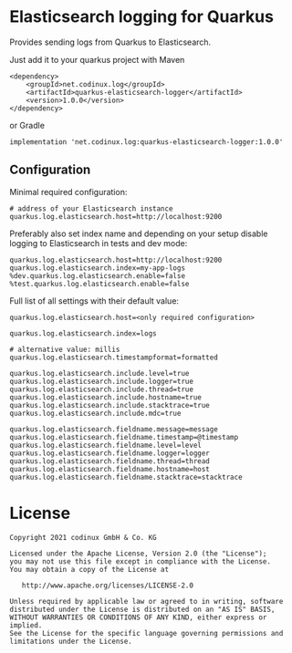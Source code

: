 # Elasticsearch logging for Quarkus

Provides sending logs from Quarkus to Elasticsearch.

Just add it to your quarkus project with Maven

```
<dependency>
    <groupId>net.codinux.log</groupId>
    <artifactId>quarkus-elasticsearch-logger</artifactId>
    <version>1.0.0</version>
</dependency>
```

or Gradle

```
implementation 'net.codinux.log:quarkus-elasticsearch-logger:1.0.0'
```

## Configuration

Minimal required configuration:
```
# address of your Elasticsearch instance
quarkus.log.elasticsearch.host=http://localhost:9200
```

Preferably also set index name and depending on your setup disable logging to Elasticsearch in tests and dev mode:
```
quarkus.log.elasticsearch.host=http://localhost:9200
quarkus.log.elasticsearch.index=my-app-logs
%dev.quarkus.log.elasticsearch.enable=false
%test.quarkus.log.elasticsearch.enable=false
```

Full list of all settings with their default value:
```
quarkus.log.elasticsearch.host=<only required configuration>

quarkus.log.elasticsearch.index=logs

# alternative value: millis
quarkus.log.elasticsearch.timestampformat=formatted

quarkus.log.elasticsearch.include.level=true
quarkus.log.elasticsearch.include.logger=true
quarkus.log.elasticsearch.include.thread=true
quarkus.log.elasticsearch.include.hostname=true
quarkus.log.elasticsearch.include.stacktrace=true
quarkus.log.elasticsearch.include.mdc=true

quarkus.log.elasticsearch.fieldname.message=message
quarkus.log.elasticsearch.fieldname.timestamp=@timestamp
quarkus.log.elasticsearch.fieldname.level=level
quarkus.log.elasticsearch.fieldname.logger=logger
quarkus.log.elasticsearch.fieldname.thread=thread
quarkus.log.elasticsearch.fieldname.hostname=host
quarkus.log.elasticsearch.fieldname.stacktrace=stacktrace
```


# License

    Copyright 2021 codinux GmbH & Co. KG

    Licensed under the Apache License, Version 2.0 (the "License");
    you may not use this file except in compliance with the License.
    You may obtain a copy of the License at

       http://www.apache.org/licenses/LICENSE-2.0

    Unless required by applicable law or agreed to in writing, software
    distributed under the License is distributed on an "AS IS" BASIS,
    WITHOUT WARRANTIES OR CONDITIONS OF ANY KIND, either express or implied.
    See the License for the specific language governing permissions and
    limitations under the License.